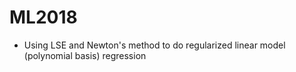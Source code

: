 # ML2018
* Using LSE and Newton's method to do regularized linear model (polynomial basis) regression
